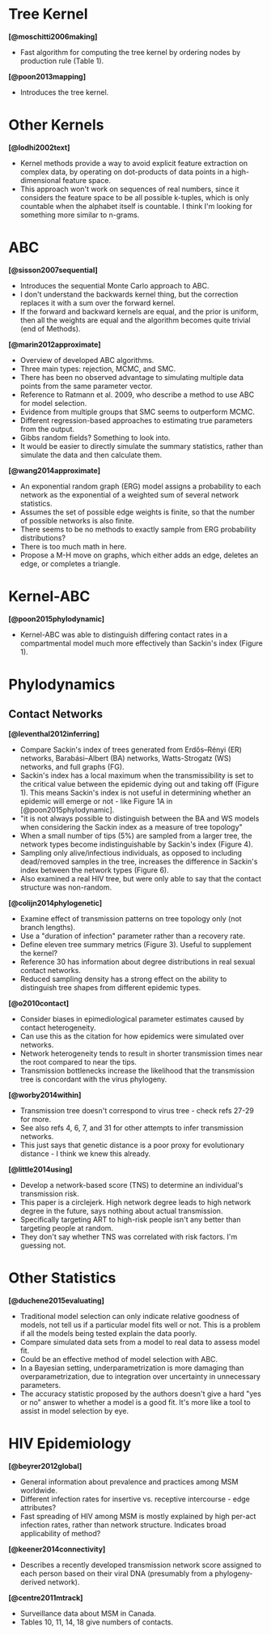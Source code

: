 # Tree Kernel

**[@moschitti2006making]**

* Fast algorithm for computing the tree kernel by ordering nodes by production
rule (Table 1).

**[@poon2013mapping]**

* Introduces the tree kernel.

# Other Kernels

**[@lodhi2002text]**

* Kernel methods provide a way to avoid explicit feature extraction on complex
data, by operating on dot-products of data points in a high-dimensional feature
space.
* This approach won't work on sequences of real numbers, since it considers the
feature space to be all possible k-tuples, which is only countable when the
alphabet itself is countable. I think I'm looking for something more similar to
n-grams.

# ABC

**[@sisson2007sequential]**

* Introduces the sequential Monte Carlo approach to ABC.
* I don't understand the backwards kernel thing, but the correction replaces it
with a sum over the forward kernel.
* If the forward and backward kernels are equal, and the prior is uniform, then
all the weights are equal and the algorithm becomes quite trivial (end of
Methods).

**[@marin2012approximate]**

* Overview of developed ABC algorithms.
* Three main types: rejection, MCMC, and SMC.
* There has been no observed advantage to simulating multiple data points from
the same parameter vector.
* Reference to Ratmann et al. 2009, who describe a method to use ABC for model
selection.
* Evidence from multiple groups that SMC seems to outperform MCMC.
* Different regression-based approaches to estimating true parameters from the
output.
* Gibbs random fields? Something to look into.
* It would be easier to directly simulate the summary statistics, rather than 
simulate the data and then calculate them.

**[@wang2014approximate]**

* An exponential random graph (ERG) model assigns a probability to each network
as the exponential of a weighted sum of several network statistics.
* Assumes the set of possible edge weights is finite, so that the number of
possible networks is also finite.
* There seems to be no methods to exactly sample from ERG probability
distributions?
* There is too much math in here.
* Propose a M-H move on graphs, which either adds an edge, deletes an edge, or
completes a triangle.

# Kernel-ABC

**[@poon2015phylodynamic]**

* Kernel-ABC was able to distinguish differing contact rates in a compartmental
model much more effectively than Sackin's index (Figure 1).

# Phylodynamics

## Contact Networks

**[@leventhal2012inferring]**

* Compare Sackin's index of trees generated from Erdős–Rényi (ER) networks,
Barabási–Albert (BA) networks, Watts-Strogatz (WS) networks, and full graphs
(FG).
* Sackin's index has a local maximum when the transmissibility is set to the
critical value between the epidemic dying out and taking off (Figure 1). This
means Sackin's index is not useful in determining whether an epidemic will
emerge or not - like Figure 1A in [@poon2015phylodynamic].
* "it is not always possible to distinguish between the BA and WS models when
considering the Sackin index as a measure of tree topology"
* When a small number of tips (5%) are sampled from a larger tree, the network
types become indistinguishable by Sackin's index (Figure 4).
* Sampling only alive/infectious individuals, as opposed to including
dead/removed samples in the tree, increases the difference in Sackin's index
between the network types (Figure 6).
* Also examined a real HIV tree, but were only able to say that the contact
structure was non-random.

**[@colijn2014phylogenetic]**

* Examine effect of transmission patterns on tree topology only (not branch
lengths).
* Use a "duration of infection" parameter rather than a recovery rate.
* Define eleven tree summary metrics (Figure 3). Useful to supplement the
kernel?
* Reference 30 has information about degree distributions in real sexual
contact networks.
* Reduced sampling density has a strong effect on the ability to distinguish 
tree shapes from different epidemic types.

**[@o2010contact]**

* Consider biases in epimediological parameter estimates caused by contact
heterogeneity.
* Can use this as the citation for how epidemics were simulated over networks.
* Network heterogeneity tends to result in shorter transmission times near the
root compared to near the tips.
* Transmission bottlenecks increase the likelihood that the transmission tree
is concordant with the virus phylogeny.

**[@worby2014within]**

* Transmission tree doesn't correspond to virus tree - check refs 27-29 for
more.
* See also refs 4, 6, 7, and 31 for other attempts to infer transmission
networks.
* This just says that genetic distance is a poor proxy for evolutionary
distance - I think we knew this already.

**[@little2014using]**

* Develop a network-based score (TNS) to determine an individual's transmission
risk.
* This paper is a circlejerk. High network degree leads to high network degree
in the future, says nothing about actual transmission.
* Specifically targeting ART to high-risk people isn't any better than
targeting people at random.
* They don't say whether TNS was correlated with risk factors. I'm guessing
not.

# Other Statistics

**[@duchene2015evaluating]**

* Traditional model selection can only indicate relative goodness of models,
not tell us if a particular model fits well or not. This is a problem if all
the models being tested explain the data poorly.
* Compare simulated data sets from a model to real data to assess model fit.
* Could be an effective method of model selection with ABC.
* In a Bayesian setting, underparametrization is more damaging than
overparametrization, due to integration over uncertainty in unnecessary
parameters.
* The accuracy statistic proposed by the authors doesn't give a hard "yes or
no" answer to whether a model is a good fit. It's more like a tool to assist in
model selection by eye.

# HIV Epidemiology

**[@beyrer2012global]**

* General information about prevalence and practices among MSM worldwide.
* Different infection rates for insertive vs. receptive intercourse - edge
attributes?
* Fast spreading of HIV among MSM is mostly explained by high per-act infection
rates, rather than network structure. Indicates broad applicability of method?

**[@keener2014connectivity]**

* Describes a recently developed transmission network score assigned to each
person based on their viral DNA (presumably from a phylogeny-derived network).

**[@centre2011mtrack]**

* Surveillance data about MSM in Canada.
* Tables 10, 11, 14, 18 give numbers of contacts.

